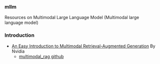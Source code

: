 ### mllm
Resources on Multimodal Large Language Model (Multimodal large language model)

### Introduction
- [An Easy Introduction to Multimodal Retrieval-Augmented Generation](https://developer.nvidia.com/blog/an-easy-introduction-to-multimodal-retrieval-augmented-generation/) By Nvidia
  - [multimodal_rag github](https://github.com/NVIDIA/GenerativeAIExamples/tree/main/RAG/examples/advanced_rag/multimodal_rag)
